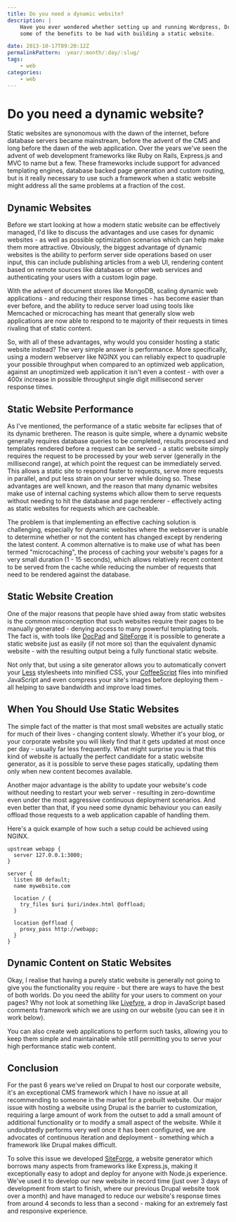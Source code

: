 ```yaml
---
title: Do you need a dynamic website?
description: |
    Have you ever wondered whether setting up and running Wordpress, Drupal or Joomla is really worth it? I'll run through
    some of the benefits to be had with building a static website.

date: 2013-10-17T09:20:12Z
permalinkPattern: :year/:month/:day/:slug/
tags:
    - web
categories:
    - web
---
```


# Do you need a dynamic website?
Static websites are synonomous with the dawn of the internet, before database servers became mainstream, before the advent of the CMS and long before the
dawn of the web application. Over the years we've seen the advent of web development frameworks like Ruby on Rails, Express.js and MVC to name but a few.
These frameworks include support for advanced templating engines, database backed page generation and custom routing, but is it really necessary to use
such a framework when a static website might address all the same problems at a fraction of the cost.

<!-- more -->

## Dynamic Websites
Before we start looking at how a modern static website can be effectively managed, I'd like to discuss the advantages and use cases for dynamic
websites - as well as possible optimization scenarios which can help make them more attractive. Obviously, the biggest advantage of dynamic websites is
the ability to perform server side operations based on user input, this can include publishing articles from a web UI, rendering content based on remote
sources like databases or other web services and authenticating your users with a custom login page.

With the advent of document stores like MongoDB, scaling dynamic web applications - and reducing their response times - has become easier than ever before,
and the ability to reduce server load using tools like Memcached or microcaching has meant that generally slow web applications are now able to respond
to te majority of their requests in times rivaling that of static content.

So, with all of these advantages, why would you consider hosting a static website instead? The very simple answer is performance. More specifically,
using a modern webserver like NGINX you can reliably expect to quadruple your possible throughput when compared to an optimized web application,
against an unoptimized web application it isn't even a contest - with over a 400x increase in possible throughput single digit millisecond server response times.

## Static Website Performance
As I've mentioned, the performance of a static website far eclipses that of its dynamic bretheren. The reason is quite simple, where a dynamic website
generally requires database queries to be completed, results processed and templates rendered before a request can be served - a static website simply
requires the request to be processed by your web server (generally in the millisecond range), at which point the request can be immediately served.
This allows a static site to respond faster to requests, serve more requests in parallel, and put less strain on your server while doing so. These
advantages are well known, and the reason that many dynamic websites make use of internal caching systems which allow them to serve requests without
needing to hit the database and page renderer - effectively acting as static websites for requests which are cacheable.

The problem is that implementing an effective caching solution is challenging, especially for dynamic websites where the webserver is unable to
determine whether or not the content has changed except by rendering the latest content. A common alternative is to make use of what has been
termed "microcaching", the process of caching your website's pages for a very small duration (1 - 15 seconds), which allows relatively recent
content to be served from the cache while reducing the number of requests that need to be rendered against the database.

## Static Website Creation
One of the major reasons that people have shied away from static websites is the common misconception that such websites require their pages to be
manually generated - denying access to many powerful templating tools. The fact is, with tools like [DocPad][docpad] and [SiteForge](/siteforge)
it is possible to generate a static website just as easily (if not more so) than the equivalent dynamic website - with the resulting output
being a fully functional static website.

Not only that, but using a site generator allows you to automatically convert your [Less][less] stylesheets into minified CSS, your
[CoffeeScript][coffeescript] files into minified JavaScript and even compress your site's images before deploying them - all helping to
save bandwidth and improve load times.

## When You Should Use Static Websites
The simple fact of the matter is that most small websites are actually static for much of their lives - changing content slowly. Whether
it's your blog, or your corporate website you will likely find that it gets updated at most once per day - usually far less frequently.
What might surprise you is that this kind of website is actually the perfect candidate for a static website generator, as it is possible
to serve these pages statically, updating them only when new content becomes available.

Another major advantage is the ability to update your website's code without needing to restart your web server - resulting in zero-downtime
even under the most aggressive continuous deployment scenarios. And even better than that, if you need some dynamic behaviour you can easily
offload those requests to a web application capable of handling them.

Here's a quick example of how such a setup could be achieved using NGINX.

```
upstream webapp {
  server 127.0.0.1:3000;
}

server {
  listen 80 default;
  name mywebsite.com
  
  location / {
    try_files $uri $uri/index.html @offload;
  }

  location @offload {
    proxy_pass http://webapp;
  }
}
```

## Dynamic Content on Static Websites
Okay, I realise that having a purely static website is generally not going to give you the functionality you require - but there are ways to have the
best of both worlds. Do you need the ability for your users to comment on your pages? Why not look at something like [Livefyre][livefyre], a drop in
JavaScript based comments framework which we are using on our website (you can see it in work below).

You can also create web applications to perform such tasks, allowing you to keep them simple and maintainable while still permitting you to serve
your high performance static web content.

## Conclusion
For the past 6 years we've relied on Drupal to host our corporate website, it's an exceptional CMS framework which I have no issue at all
recommending to someone in the market for a prebuilt website. Our major issue with hosting a website using Drupal is the barrier to customization,
requiring a large amount of work from the outset to add a small amount of additional functionality or to modify a small aspect of the website.
While it undoubtedly performs very well once it has been configured, we are advocates of continuous iteration and deployment - something which a
framework like Drupal makes difficult.

To solve this issue we developed [SiteForge](/siteforge), a website generator which borrows many aspects from frameworks like Express.js, making
it exceptionally easy to adopt and deploy for anyone with Node.js experience. We've used it to develop our new website in record time
(just over 3 days of development from start to finish, where our previous Drupal website took over a month) and have managed to reduce our
website's response times from around 4 seconds to less than a second - making for an extremely fast and responsive experience.

[docpad]: http://docpad.org
[less]: http://lesscss.org
[coffeescript]: http://coffeescript.org
[livefyre]: http://web.livefyre.com

